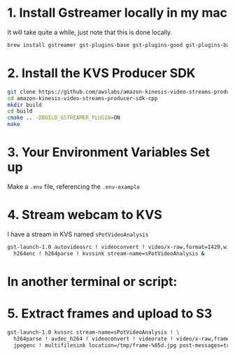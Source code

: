 # 1. Install Gstreamer locally in my mac
It will take quite a while, just note that this is done locally. 
```bash
brew install gstreamer gst-plugins-base gst-plugins-good gst-plugins-bad gst-plugins-ugly
```

# 2. Install the KVS Producer SDK 
```bash
git clone https://github.com/awslabs/amazon-kinesis-video-streams-producer-sdk-cpp.git
cd amazon-kinesis-video-streams-producer-sdk-cpp
mkdir build
cd build
cmake .. -DBUILD_GSTREAMER_PLUGIN=ON
make
```

# 3. Your Environment Variables Set up 
Make a `.env` file, referencing the `.env-example` 

# 4. Stream webcam to KVS
I have a stream in KVS named `sPotVideoAnalysis`
```bash
gst-launch-1.0 autovideosrc ! videoconvert ! video/x-raw,format=I420,width=640,height=480 ! \
  h264enc ! h264parse ! kvssink stream-name=sPotVideoAnalysis &
```

# In another terminal or script:
# 5. Extract frames and upload to S3
```bash
gst-launch-1.0 kvssrc stream-name=sPotVideoAnalysis ! \
  h264parse ! avdec_h264 ! videoconvert ! videorate ! video/x-raw,framerate=1/1 ! \
  jpegenc ! multifilesink location=/tmp/frame-%05d.jpg post-messages=true
```

